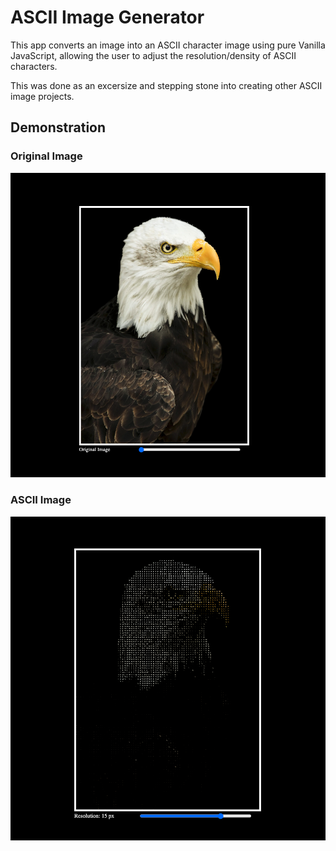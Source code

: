 # ASCII Image Generator

This app converts an image into an ASCII character image using pure Vanilla JavaScript, allowing the user to adjust the resolution/density of ASCII characters.

This was done as an excersize and stepping stone into creating other ASCII image projects.

## Demonstration


### Original Image
![Origional](./assets/Screenshot%202023-10-25%20at%202.50.35%20AM.png)

### ASCII Image
![Origional](./assets/Screenshot%202023-10-25%20at%202.50.47%20AM.png)